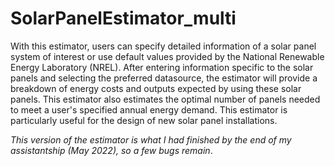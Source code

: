 # SolarPanelEstimator_multi

With this estimator, users can specify detailed information of a solar panel system of interest or use default values provided by the National Renewable Energy Laboratory (NREL). After entering information specific to the solar panels and selecting the preferred datasource, the estimator will provide a breakdown of energy costs and outputs expected by using these solar panels. This estimator also estimates the optimal number of panels needed to meet a user's specified annual energy demand. This estimator is particularly useful for the design of new solar panel installations. 

_This version of the estimator is what I had finished by the end of my assistantship (May 2022), so a few bugs remain_.
